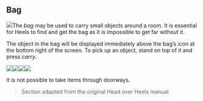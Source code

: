 ## Bag

![](texture-bag)The *bag* may be used to carry small objects around a room. It is essential for
Heels to find and get the bag as it is impossible to get far without it.

The object in the bag will be displayed immediately above the bag’s icon at the
bottom right of the screen. To pick up an object, stand on top of it and
press *carry*. 

![](texture-cube)![](texture-drum)![](texture-spring_compressed)![](texture-sticks)

It is not possible to take items through doorways.

> Section adapted from the original Head over Heels manual

